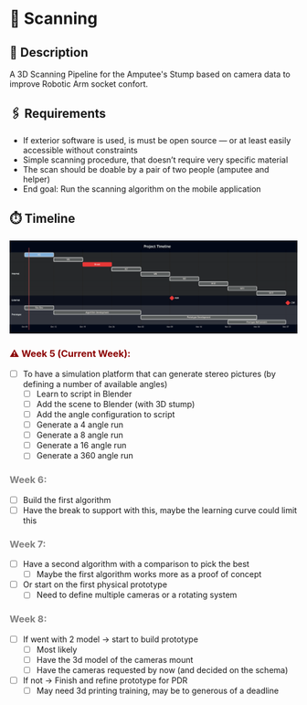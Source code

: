 # 🔎 Scanning

## 📃 Description

A 3D Scanning Pipeline for the Amputee's Stump based on camera data to improve Robotic Arm socket confort.

## 🖇️ Requirements

- If exterior software is used, is must be open source — or at least easily accessible without constraints
- Simple scanning procedure, that doesn’t require very specific material
- The scan should be doable by a pair of two people (amputee and helper)
- End goal: Run the scanning algorithm on the mobile application

## ⏱️ Timeline

![alt text](figures/project_timeline_v1.png)

### <span style="color: darkred;"> ⚠️ Week 5 (Current Week):</span>

- [ ] To have a simulation platform that can generate stereo pictures (by defining a number of available angles)
  - [ ] Learn to script in Blender
  - [ ] Add the scene to Blender (with 3D stump)
  - [ ] Add the angle configuration to script
  - [ ] Generate a 4 angle run
  - [ ] Generate a 8 angle run
  - [ ] Generate a 16 angle run
  - [ ] Generate a 360 angle run

### <span style="color: gray;"> Week 6:</span>

- [ ] Build the first algorithm
- [ ] Have the break to support with this, maybe the learning curve could limit this

### <span style="color: gray;"> Week 7:</span>

- [ ] Have a second algorithm with a comparison to pick the best
  - [ ] Maybe the first algorithm works more as a proof of concept
- [ ] Or start on the first physical prototype
  - [ ] Need to define multiple cameras or a rotating system

### <span style="color: gray;"> Week 8:</span>

- [ ] If went with 2 model -> start to build prototype
  - [ ] Most likely
  - [ ] Have the 3d model of the cameras mount
  - [ ] Have the cameras requested by now (and decided on the schema)
- [ ] If not -> Finish and refine prototype for PDR
  - [ ] May need 3d printing training, may be to generous of a deadline
